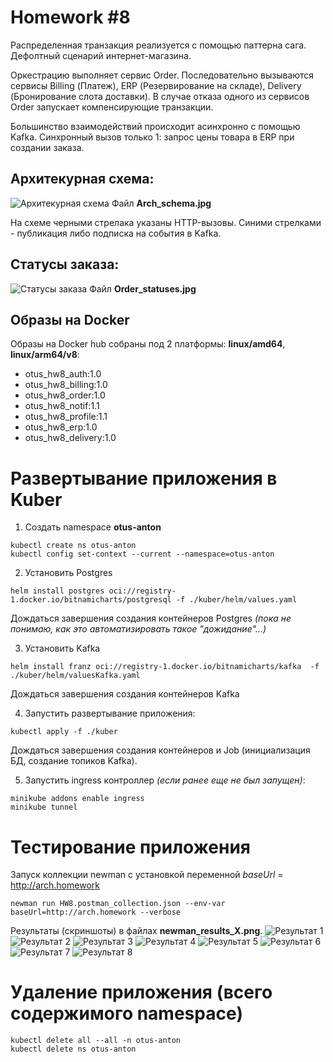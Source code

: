 # Homework #8

Распределенная транзакция реализуется с помощью паттерна сага. Дефолтный сценарий интернет-магазина.

Оркестрацию выполняет сервис Order. Последовательно вызываются сервисы Billing (Платеж), ERP (Резервирование на складе), Delivery (Бронирование слота доставки). В случае отказа одного из сервисов Order запускает компенсирующие транзакции.

Большинство взаимодействий происходит асинхронно с помощью Kafka. Синхронный вызов только 1: запрос цены товара в ERP при создании заказа.

## Архитекурная схема:
![Архитекурная схема](Arch_schema.jpg?raw=true "Архитекурная схема")
Файл **Arch_schema.jpg**

На схеме черными стрелака указаны HTTP-вызовы. Синими стрелками - публикация либо подписка на события в Kafka.

## Статусы заказа:
![Статусы заказа](Order_statuses.jpg?raw=true "Статусы заказа")
Файл **Order_statuses.jpg**

## Образы на Docker
Образы на Docker hub cобраны под 2 платформы: **linux/amd64**, **linux/arm64/v8**:
- otus_hw8_auth:1.0
- otus_hw8_billing:1.0
- otus_hw8_order:1.0
- otus_hw8_notif:1.1
- otus_hw8_profile:1.1
- otus_hw8_erp:1.0
- otus_hw8_delivery:1.0

# Развертывание приложения в Kuber
1. Создать namespace **otus-anton**
```
kubectl create ns otus-anton
kubectl config set-context --current --namespace=otus-anton
```

2. Установить Postgres
```
helm install postgres oci://registry-1.docker.io/bitnamicharts/postgresql -f ./kuber/helm/values.yaml
```
Дождаться завершения создания контейнеров Postgres _(пока не понимаю, как это автоматизировать такое "дожидание"...)_

3. Установить Kafka
```
helm install franz oci://registry-1.docker.io/bitnamicharts/kafka  -f ./kuber/helm/valuesKafka.yaml
```
Дождаться завершения создания контейнеров Kafka

4. Запустить развертывание приложения:
```
kubectl apply -f ./kuber
```
Дождаться завершения создания контейнеров и Job (инициализация БД, создание топиков Kafka).

5. Запустить ingress контроллер _(если ранее еще не был запущен)_:
```
minikube addons enable ingress
minikube tunnel
```

# Тестирование приложения
Запуск коллекции newman с установкой переменной _baseUrl_ = http://arch.homework
```
newman run HW8.postman_collection.json --env-var baseUrl=http://arch.homework --verbose
```

Результаты (скриншоты) в файлах **newman_results_X.png**.
![Результат 1](newman_results_1.png?raw=true "Результат 1")
![Результат 2](newman_results_2.png?raw=true "Результат 2")
![Результат 3](newman_results_3.png?raw=true "Результат 3")
![Результат 4](newman_results_4.png?raw=true "Результат 4")
![Результат 5](newman_results_5.png?raw=true "Результат 5")
![Результат 6](newman_results_6.png?raw=true "Результат 6")
![Результат 7](newman_results_7.png?raw=true "Результат 7")
![Результат 8](newman_results_8.png?raw=true "Результат 8")

# Удаление приложения (всего содержимого namespace)
```
kubectl delete all --all -n otus-anton
kubectl delete ns otus-anton
```